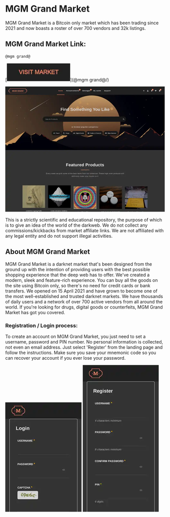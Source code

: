 # MGM Grand Market
MGM Grand Market is a Bitcoin only market which has been trading since 2021 and now boasts a roster of over 700 vendors and 32k listings.

## MGM Grand Market Link:

```sh
@mgm grand@
```
[<img src="/assets/visit-market.webp" width="200">](@mgm grand@/)

<a href="@mgm grand@"><img src="/assets/mgmgrand-preview.webp" alt="image" style="max-width: 100%;"><a>

This is a strictly scientific and educational repository, the purpose of which is to give an idea of the world of the darkweb. We do not collect any commissions/kickbacks from market affiliate links. We are not affiliated with any legal entity and do not support illegal activities.

## About MGM Grand Market
MGM Grand Market is a darknet market that's been designed from the ground up with the intention of providing users with the best possible shopping experience that the deep web has to offer. We've created a modern, sleek and feature-rich experience. You can buy all the goods on the site using Bitcoin only, so there's no need for credit cards or bank transfers. We opened on 15 April 2021 and have grown to become one of the most well-established and trusted darknet markets. We have thousands of daily users and a network of over 700 active vendors from all around the world. If you're looking for drugs, digital goods or counterfeits, MGM Grand Market has got you covered.

### Registration / Login process:

To create an account on MGM Grand Market, you just need to set a username, password and PIN number. No personal information is collected, not even an email address. Just select 'Register' from the landing page and follow the instructions. Make sure you save your mnemonic code so you can recover your account if you ever lose your password.

<a href="@mgm grand@"><img src="/assets/mgmgrand-login.webp" alt="image" style="max-width: 100%;"><a>  <a href="@mgm grand@"><img src="/assets/mgmgrand-register.webp" alt="image" style="max-width: 100%;"><a>